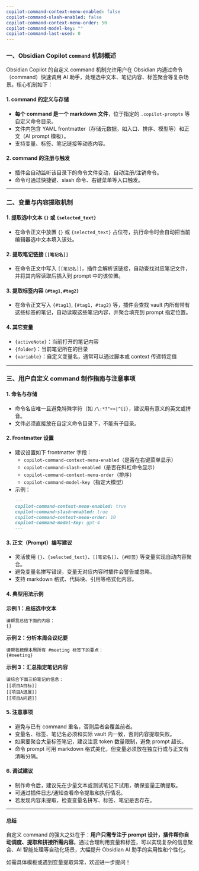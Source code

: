 ```yaml
---
copilot-command-context-menu-enabled: false
copilot-command-slash-enabled: false
copilot-command-context-menu-order: 50
copilot-command-model-key: ""
copilot-command-last-used: 0
---
```

### 一、Obsidian Copilot `command` 机制概述

Obsidian Copilot 的自定义 command 机制允许用户在 Obsidian 内通过命令（command）快速调用 AI 助手，处理选中文本、笔记内容、标签聚合等复杂场景。核心机制如下：

#### 1. command 的定义与存储
- **每个 command 是一个 markdown 文件**，位于指定的 `.copilot-prompts` 等自定义命令目录。
- 文件内包含 YAML frontmatter（存储元数据，如入口、排序、模型等）和正文（AI prompt 模板）。
- 支持变量、标签、笔记链接等动态内容。

#### 2. command 的注册与触发
- 插件会自动监听该目录下的命令文件变动，自动注册/注销命令。
- 命令可通过快捷键、slash 命令、右键菜单等入口触发。

---

### 二、变量与内容提取机制

#### 1. 提取选中文本 `{}` 或 `{selected_text}`

- 在命令正文中放置 `{}` 或 `{selected_text}` 占位符，执行命令时会自动把当前编辑器选中文本填入该处。

#### 2. 提取笔记链接 `[[笔记名]]`

- 在命令正文中写入 `[[笔记名]]`，插件会解析该链接，自动查找对应笔记文件，并将其内容读取后插入到 prompt 中的该位置。

#### 3. 提取标签内容 `{#tag1,#tag2}`

- 在命令正文写入 `{#tag1}`, `{#tag1, #tag2}` 等，插件会查找 vault 内所有带有这些标签的笔记，自动读取这些笔记内容，并聚合填充到 prompt 指定位置。

#### 4. 其它变量
- `{activeNote}`：当前打开的笔记内容
- `{folder}`：当前笔记所在的目录
- `{variable}`：自定义变量名，通常可以通过脚本或 context 传递特定值

---

### 三、用户自定义 command 制作指南与注意事项

#### 1. 命名与存储
- 命令名应唯一且避免特殊字符（如 `/\:*?"<>|^[]`），建议用有意义的英文或拼音。
- 文件必须直接放在自定义命令目录下，不能有子目录。

#### 2. Frontmatter 设置
- 建议设置如下 frontmatter 字段：
  - `copilot-command-context-menu-enabled`（是否在右键菜单显示）
  - `copilot-command-slash-enabled`（是否在斜杠命令显示）
  - `copilot-command-context-menu-order`（排序）
  - `copilot-command-model-key`（指定大模型）
- 示例：
  ```markdown
  ---
  copilot-command-context-menu-enabled: true
  copilot-command-slash-enabled: true
  copilot-command-context-menu-order: 10
  copilot-command-model-key: gpt-4
  ---
  ```

#### 3. 正文（Prompt）编写建议
- 灵活使用 `{}`、`{selected_text}`、`[[笔记名]]`、`{#标签}` 等变量实现自动内容聚合。
- 避免变量名拼写错误，变量无对应内容时插件会警告或忽略。
- 支持 markdown 格式、代码块、引用等格式化内容。

#### 4. 典型用法示例

**示例 1：总结选中文本**
```
请帮我总结下面的内容：
{}
```

**示例 2：分析本周会议纪要**
```
请帮我梳理本周所有 #meeting 标签下的要点：
{#meeting}
```

**示例 3：汇总指定笔记内容**
```
请综合下面三份笔记的信息：
[[项目A目标]]
[[项目A进展]]
[[项目A问题]]
```

#### 5. 注意事项
- 避免与已有 command 重名，否则后者会覆盖前者。
- 变量名、标签、笔记名必须和实际 vault 内一致，否则内容提取失败。
- 如果要聚合大量标签笔记，建议注意 token 数量限制，避免 prompt 超长。
- 命令 prompt 可用 markdown 格式美化，但变量必须放在独立行或与正文有清晰分隔。

#### 6. 调试建议
- 制作命令后，建议先在少量文本或测试笔记下试用，确保变量正确提取。
- 可通过插件日志/通知查看命令提取和执行情况。
- 若发现内容未提取，检查变量名拼写、标签、笔记是否存在。

---

#### 总结

自定义 command 的强大之处在于：**用户只需专注于 prompt 设计，插件帮你自动调度、提取和拼接所需内容**。通过合理利用变量和标签，可以实现复杂的信息聚合、AI 智能处理等自动化场景，大幅提升 Obsidian AI 助手的实用性和个性化。

如需具体模板或遇到变量提取异常，欢迎进一步提问！